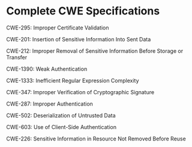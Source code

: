 

# Complete CWE Specifications

CWE-295: Improper Certificate Validation

CWE-201: Insertion of Sensitive Information Into Sent Data

CWE-212: Improper Removal of Sensitive Information Before Storage or Transfer

CWE-1390: Weak Authentication

CWE-1333: Inefficient Regular Expression Complexity

CWE-347: Improper Verification of Cryptographic Signature

CWE-287: Improper Authentication

CWE-502: Deserialization of Untrusted Data

CWE-603: Use of Client-Side Authentication

CWE-226: Sensitive Information in Resource Not Removed Before Reuse